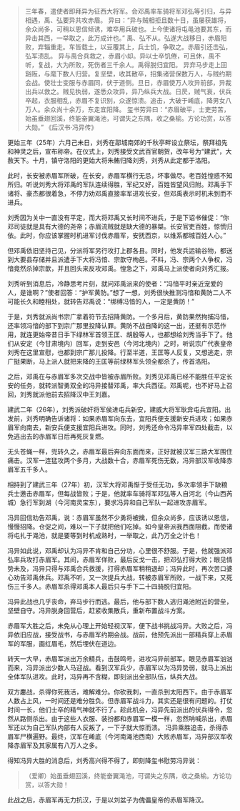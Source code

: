> 三年春，遣使者即拜异为征西大将军。会邓禹率车骑将军邓弘等引归，与异相遇，禹、弘要异共攻赤眉。
> 异曰：“异与贼相拒且数十日，虽屡获雄将，余众尚多，可稍以恩信倾诱，难卒用兵破也。上今使诸将屯黾池要其东，而异击其西，一举取之，此万成计也。”
> 禹、弘不从。弘遂大战移日，赤眉阳败，弃辎重走。车皆载土，以豆覆其上，兵士饥，争取之。赤眉引还击弘，弘军溃乱。
> 异与禹合兵救之，赤眉小却。异以士卒饥倦，可且休，禹不听，复战，大为所败，死伤者三千余人。禹得脱归宜阳。
> 异弃马步走上回谿阪，与麾下数人归营。复坚壁，收其散卒，招集诸营保数万人，与贼约期会战。使壮士变服与赤眉同，伏于道侧。旦日，赤眉使万人攻异前部，异裁出兵以救之。贼见执弱，遂悉众攻异，异乃纵兵大战。日昃，贼气衰，伏兵卒起，衣服相乱，赤眉不复识别，众遂惊溃。追击，大破于崤底，降男女八万人。余众尚十余万，东走宜阳降。
> 玺书劳异曰：“赤眉破平，士吏劳苦，始虽垂翅回溪，终能奋翼渑池，可谓失之东隅，收之桑榆。方论功赏，以答大勋。”
> 《后汉书·冯异传》

更始三年（25年）六月己未日，刘秀在鄗城南郊的千秋亭畔设立祭坛，祭拜祖先和神灵之后，宣布称帝。在仪式上，刘秀接受文武百官朝贺，改年号为“建武”，大赦天下。十月，镇守洛阳的更始大将朱鲔归降刘秀，刘秀从此定都于洛阳。

此时，长安被赤眉军所破，在长安，赤眉军横行无忌，坏事做尽。老百姓惶惑不知所归。听说刘秀大将邓禹的军队连续得胜，军纪又好，百姓皆望风归附。邓禹手下诸将、豪杰都很着急，不停力劝邓禹直接率军进攻长安，但邓禹表示时机未到而不进兵。



刘秀因为关中一直没有平定，而大将邓禹又长时间不进兵，于是下诏书催促：“你邓司徒就是具有大德的尧帝；赤眉流贼就是缺大德的暴桀。长安官吏百姓，惊慌归依。此时，你应该掌握时机进军讨伐赤眉军，安抚西京，以维系都城百姓人心。”

但邓禹依旧坚持己见，分派将军另行攻打上郡各县。同时，他发兵运输谷物，都送到大要县存储并且派遣手下大将冯愔、宗歆守栒邑。不料，冯、宗两个人争权，冯愔竟然杀掉宗歆，并且回头来反攻邓禹。惶急之下，邓禹马上派使者向刘秀汇报。

刘秀听到消息后，冷静思考片刻，就问邓禹派来的使者：“冯愔平时亲近宠爱的人，是谁啊？”使者回答：“护军黄防。”想了一想，刘秀很快推测冯愔和黄防二人不可能长久和睦相处，就转告邓禹说：“绑缚冯愔的人，一定是黄防！”

于是，刘秀就派尚书宗广拿着符节去招降黄防。一个多月后，黄防果然拘捕冯愔，还率领冯愔的部下到宗广那里投降认罪。黄防不战自降的这一出，还挺有示范作用，就连更始帝昔日手下绿林军首领王匡、胡殷等人，也都想给刘秀当手下了。他们从安定（今甘肃境内）回军，走到安邑（今河北境内）之时，听说宗广代表皇帝刘秀在这里宣慰，也都到宗广那儿投降。行至半道，王匡等人反复，又想逃走，宗广挺果断，马上派人就把来降的王匡等前绿林军头领全都杀了，传首洛阳。

之后，邓禹在与赤眉军多次交战中皆被赤眉所败。刘秀见邓禹已经不能胜任平定长安的任务，就转派智勇双全的冯异接替邓禹，率大兵西征。邓禹呢，也不好马上召回，刘秀就派他前去招降汉中王刘嘉。

建武二年（26年），刘秀派破奸将军侯进屯兵新安，建威大将军耿弇屯兵宜阳。出发前，刘秀明确告诉诸将：如果赤眉军向东去，宜阳兵便支援新安兵进攻；如果赤眉军向南去，新安兵便支援宜阳兵进攻。同时，刘秀还命令冯异率军四处截击，以免逃出去的赤眉军日后再死灰复燃。

无头苍蝇一样，兜转久之，赤眉军最后奔向东面而来，正好就被汉军三路大军围住痛击。汉军一连猛攻两个多月，大战数十合，赤眉军死伤无数，冯异部汉军收降赤眉军五千多人。

相持到了建武三年（27年）初，汉军大将邓禹惭于受任无功，多次率领手下缺粮兵士邀击赤眉军，但每战皆败；于是，他就率车骑将军邓弘等人自河北（今山西芮城）急行军到湖（今河南灵宝东），要求冯异和自己军队一起进攻赤眉军。

冯异回信劝告邓禹，说：赤眉军虽然不少勇将被擒，但余众尚多，应该诱以恩信，慢慢招降。仓促之间，难以一下子就把他们吃掉。如今皇帝派我西面阻截，而使诸将屯扎于渑池，就是要等到时机成熟时，一举取之，此乃万全之计也！

冯异如此说，邓禹却认为冯异不肯和自己分功，心里很不舒服。于是，他就强派邓弘率兵攻打赤眉军。其间，赤眉军佯败，最后反戈一击，把邓弘打得大败；眼见情势未及，冯异只得与邓禹合兵救援，打得赤眉军稍稍退却；冯异此时，再次苦口婆心劝告邓禹休兵。邓禹不听，又一次提兵大战，转被赤眉军所败，一战下来，又死伤三千多人。赤眉军杀得邓禹本人最后只与手下二十四骑脱归宜阳。

冯异此战也几乎丧命，弃马步行而逃。最后，他与部下数人逃归渑池附近的营垒，坚壁自守。冯异脱身回营后，赶紧收集散兵，重新布置战斗方案。

赤眉军大胜之后，未免从心理上开始轻视汉军，便下战书挑战冯异。大败之后，冯异依旧应战，接受战书，与赤眉军约期会战。战前，他预先派出一部精兵穿上赤眉军的军服，画红眉毛，然后埋伏在道边。

转天一大早，赤眉军派出万余精兵，击鼓鸣号，进攻冯异前部军。眼见赤眉军汹汹而来，冯异派出少数人马迎战。看到汉军兵少，赤眉军以为冯异势弱，就马上派出全体军队进攻。此时，冯异再不含糊，即刻派出全部队伍，纵兵大战。

双方鏖战，杀得你死我活，难解难分。你砍我刺，一直杀到太阳西下。由于赤眉军人数占上风，一时间还是难分胜负。但赤眉军战斗力，其实还是很有问题的。打仗时间一长，他们士卒的精气神就不行了。趁此机会，冯异先前派出的伏兵得令，忽然从路侧杀出。由于这些人衣服、装扮都和赤眉军一模一样，忽然呐喊杀出，赤眉军还以为自己军队内部有人反叛了，一下子就大惊而溃。
冯异乘胜追击，杀得赤眉军尸横遍野。最终，汉军在崤底（今河南渑池西南）大败赤眉军，冯异部汉军收降赤眉军及其家属有八万人之多。

得知冯异大胜的消息后，刘秀高兴得不得了，即刻降玺书慰劳冯异说：
>（爱卿）始虽垂翅回溪，终能奋翼渑池，可谓失之东隅，收之桑榆。方论功赏，以答大勋！

此战之后，赤眉军再无力抗汉，于是以刘盆子为傀儡皇帝的赤眉军降汉。
